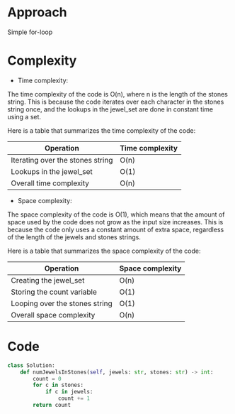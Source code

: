 # Approach
<!-- Describe your approach to solving the problem. -->
Simple for-loop

# Complexity
- Time complexity:
<!-- Add your time complexity here, e.g. $$O(n)$$ -->
The time complexity of the code is O(n), where n is the length of the stones string. This is because the code iterates over each character in the stones string once, and the lookups in the jewel_set are done in constant time using a set.

Here is a table that summarizes the time complexity of the code:

| Operation | Time complexity |
|---|---|
| Iterating over the stones string | O(n) |
| Lookups in the jewel_set | O(1) |
| Overall time complexity | O(n) |
- Space complexity:
<!-- Add your space complexity here, e.g. $$O(n)$$ -->
The space complexity of the code is O(1), which means that the amount of space used by the code does not grow as the input size increases. This is because the code only uses a constant amount of extra space, regardless of the length of the jewels and stones strings.

Here is a table that summarizes the space complexity of the code:

| Operation | Space complexity |
|---|---|
| Creating the jewel_set | O(n) |
| Storing the count variable | O(1) |
| Looping over the stones string | O(1) |
| Overall space complexity | O(n) |
# Code
```Python []
class Solution:
    def numJewelsInStones(self, jewels: str, stones: str) -> int:
        count = 0
        for c in stones:
            if c in jewels:
                count += 1
        return count
```